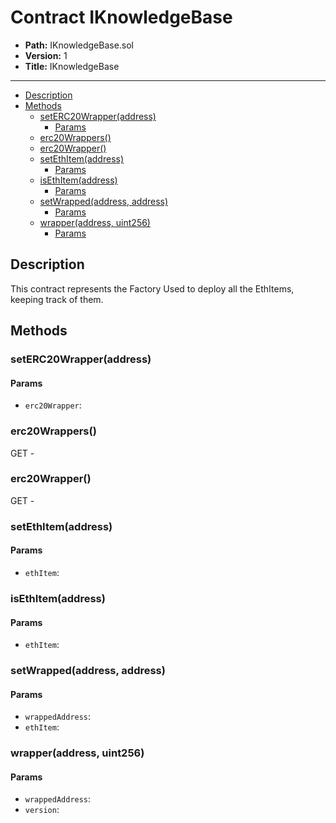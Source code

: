 # Contract IKnowledgeBase

* **Path:** IKnowledgeBase.sol
* **Version:** 1
* **Title:** IKnowledgeBase

---

- [Description](#description)
- [Methods](#methods)
  - [setERC20Wrapper(address)](#seterc20wrapperaddress)
    - [Params](#params)
  - [erc20Wrappers()](#erc20wrappers)
  - [erc20Wrapper()](#erc20wrapper)
  - [setEthItem(address)](#setethitemaddress)
    - [Params](#params-1)
  - [isEthItem(address)](#isethitemaddress)
    - [Params](#params-2)
  - [setWrapped(address, address)](#setwrappedaddress-address)
    - [Params](#params-3)
  - [wrapper(address, uint256)](#wrapperaddress-uint256)
    - [Params](#params-4)

## Description

This contract represents the Factory Used to deploy all the EthItems, keeping track of them.

## Methods

### setERC20Wrapper(address)

#### Params

- `erc20Wrapper`:

### erc20Wrappers()

GET -

### erc20Wrapper()

GET -

### setEthItem(address)

#### Params

- `ethItem`:

### isEthItem(address)

#### Params

- `ethItem`:

### setWrapped(address, address)

#### Params

- `wrappedAddress`:
- `ethItem`:

### wrapper(address, uint256)

#### Params

- `wrappedAddress`:
- `version`:

